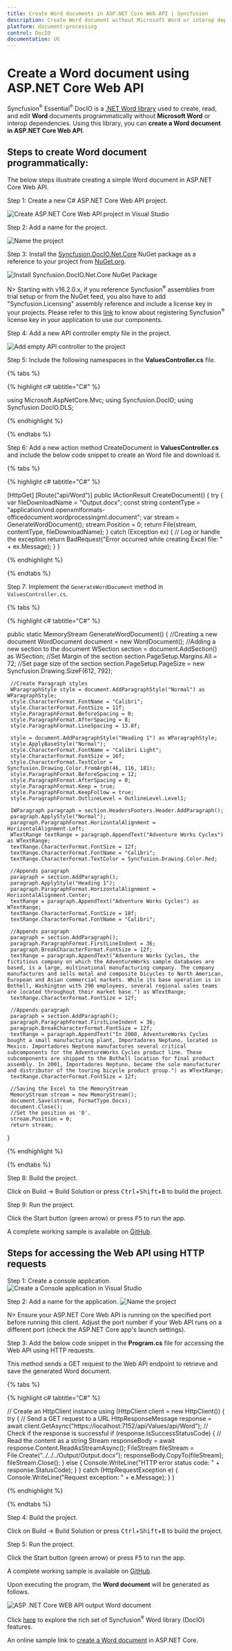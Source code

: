 ```yaml
---
title: Create Word documents in ASP.NET Core Web API | Syncfusion
description: Create Word document without Microsoft Word or interop dependencies in ASP.NET Core Web API applications using Syncfusion® .NET Word (DocIO) library.
platform: document-processing
control: DocIO
documentation: UG
---
```


# Create a Word document using ASP.NET Core Web API

Syncfusion<sup>&reg;</sup> Essential<sup>&reg;</sup> DocIO is a [.NET Word library](https://www.syncfusion.com/document-processing/word-framework/net/word-library) used to create, read, and edit **Word** documents programmatically without **Microsoft Word** or interop dependencies. Using this library, you can **create a Word document in ASP.NET Core Web API**.

## Steps to create Word document programmatically:

The below steps illustrate creating a simple Word document in ASP.NET Core Web API.

Step 1: Create a new C# ASP.NET Core Web API project.

![Create ASP.NET Core Web API project in Visual Studio](ASP-NET-Core-WEB-API-images/ASP-NET-Core-Web-API-template.png)

Step 2: Add a name for the project.

![Name the project](ASP-NET-Core-WEB-API-images/ASP-NET-Core-Web-API-Project-name.png)

Step 3: Install the [Syncfusion.DocIO.Net.Core](https://www.nuget.org/packages/Syncfusion.DocIO.Net.Core) NuGet package as a reference to your project from [NuGet.org](https://www.nuget.org).

![Install Syncfusion.DocIO.Net.Core NuGet Package](ASP-NET-Core-WEB-API-images/Nuget-Package-NET-Core.png)

N> Starting with v16.2.0.x, if you reference Syncfusion<sup>&reg;</sup> assemblies from trial setup or from the NuGet feed, you also have to add "Syncfusion.Licensing" assembly reference and include a license key in your projects. Please refer to this [link](https://help.syncfusion.com/common/essential-studio/licensing/overview) to know about registering Syncfusion<sup>&reg;</sup> license key in your application to use our components.

Step 4: Add a new API controller empty file in the project.

![Add empty API controller to the project](ASP-NET-Core-WEB-API-images/Empty-API-Controller.png)

Step 5: Include the following namespaces in the **ValuesController.cs** file.

{% tabs %}

{% highlight c# tabtitle="C#" %}

using Microsoft.AspNetCore.Mvc;
using Syncfusion.DocIO;
using Syncfusion.DocIO.DLS;

{% endhighlight %}

{% endtabs %}

Step 6: Add a new action method CreateDocument in **ValuesController.cs** and include the below code snippet to create an Word file and download it.

{% tabs %}

{% highlight c# tabtitle="C#" %}

 [HttpGet]
 [Route("api/Word")]
 public IActionResult CreateDocument()
 {
     try
     {
         var fileDownloadName = "Output.docx";
         const string contentType = "application/vnd.openxmlformats-officedocument.wordprocessingml.document";
         var stream = GenerateWordDocument();
         stream.Position = 0;
         return File(stream, contentType, fileDownloadName);
     }
     catch (Exception ex)
     {
         // Log or handle the exception
         return BadRequest("Error occurred while creating Excel file: " + ex.Message);
     }
 }
 
 {% endhighlight %}

{% endtabs %}

Step 7: Implement the `GenerateWordDocument` method in `ValuesController.cs`.
 
{% tabs %}

{% highlight c# tabtitle="C#" %}

 public static MemoryStream GenerateWordDocument()
 {
     //Creating a new document
     WordDocument document = new WordDocument();
     //Adding a new section to the document
     WSection section = document.AddSection() as WSection;
     //Set Margin of the section
     section.PageSetup.Margins.All = 72;
     //Set page size of the section
     section.PageSetup.PageSize = new Syncfusion.Drawing.SizeF(612, 792);

     //Create Paragraph styles
     WParagraphStyle style = document.AddParagraphStyle("Normal") as WParagraphStyle;
     style.CharacterFormat.FontName = "Calibri";
     style.CharacterFormat.FontSize = 11f;
     style.ParagraphFormat.BeforeSpacing = 0;
     style.ParagraphFormat.AfterSpacing = 8;
     style.ParagraphFormat.LineSpacing = 13.8f;

     style = document.AddParagraphStyle("Heading 1") as WParagraphStyle;
     style.ApplyBaseStyle("Normal");
     style.CharacterFormat.FontName = "Calibri Light";
     style.CharacterFormat.FontSize = 16f;
     style.CharacterFormat.TextColor = Syncfusion.Drawing.Color.FromArgb(46, 116, 181);
     style.ParagraphFormat.BeforeSpacing = 12;
     style.ParagraphFormat.AfterSpacing = 0;
     style.ParagraphFormat.Keep = true;
     style.ParagraphFormat.KeepFollow = true;
     style.ParagraphFormat.OutlineLevel = OutlineLevel.Level1;

     IWParagraph paragraph = section.HeadersFooters.Header.AddParagraph();
     paragraph.ApplyStyle("Normal");
     paragraph.ParagraphFormat.HorizontalAlignment = HorizontalAlignment.Left;
     WTextRange textRange = paragraph.AppendText("Adventure Works Cycles") as WTextRange;
     textRange.CharacterFormat.FontSize = 12f;
     textRange.CharacterFormat.FontName = "Calibri";
     textRange.CharacterFormat.TextColor = Syncfusion.Drawing.Color.Red;

     //Appends paragraph
     paragraph = section.AddParagraph();
     paragraph.ApplyStyle("Heading 1");
     paragraph.ParagraphFormat.HorizontalAlignment = HorizontalAlignment.Center;
     textRange = paragraph.AppendText("Adventure Works Cycles") as WTextRange;
     textRange.CharacterFormat.FontSize = 18f;
     textRange.CharacterFormat.FontName = "Calibri";

     //Appends paragraph
     paragraph = section.AddParagraph();
     paragraph.ParagraphFormat.FirstLineIndent = 36;
     paragraph.BreakCharacterFormat.FontSize = 12f;
     textRange = paragraph.AppendText("Adventure Works Cycles, the fictitious company on which the AdventureWorks sample databases are based, is a large, multinational manufacturing company. The company manufactures and sells metal and composite bicycles to North American, European and Asian commercial markets. While its base operation is in Bothell, Washington with 290 employees, several regional sales teams are located throughout their market base.") as WTextRange;
     textRange.CharacterFormat.FontSize = 12f;

     //Appends paragraph
     paragraph = section.AddParagraph();
     paragraph.ParagraphFormat.FirstLineIndent = 36;
     paragraph.BreakCharacterFormat.FontSize = 12f;
     textRange = paragraph.AppendText("In 2000, AdventureWorks Cycles bought a small manufacturing plant, Importadores Neptuno, located in Mexico. Importadores Neptuno manufactures several critical subcomponents for the AdventureWorks Cycles product line. These subcomponents are shipped to the Bothell location for final product assembly. In 2001, Importadores Neptuno, became the sole manufacturer and distributor of the touring bicycle product group.") as WTextRange;
     textRange.CharacterFormat.FontSize = 12f;

     //Saving the Excel to the MemoryStream 
     MemoryStream stream = new MemoryStream();
     document.Save(stream, FormatType.Docx);
     document.Close();
     //Set the position as '0'.
     stream.Position = 0;
     return stream;
 }

{% endhighlight %}

{% endtabs %}

Step 8: Build the project.

Click on Build → Build Solution or press <kbd>Ctrl</kbd>+<kbd>Shift</kbd>+<kbd>B</kbd> to build the project.

Step 9: Run the project.

Click the Start button (green arrow) or press <kbd>F5</kbd> to run the app.

A complete working sample is available on [GitHub](https://github.com/SyncfusionExamples/DocIO-Examples/tree/main/Getting-Started/ASP.NET-Core-Web-API/Create-Word-Document).

## Steps for accessing the Web API using HTTP requests

Step 1: Create a console application.
![Create a Console application in Visual Studio](ASP-NET-Core-WEB-API-images/Console-Template-Net-Core.png)

Step 2: Add a name for the application.
![Name the project](ASP-NET-Core-WEB-API-images/Client-Application-Project-Name.png)

N> Ensure your ASP.NET Core Web API is running on the specified port before running this client. Adjust the port number if your Web API runs on a different port (check the ASP.NET Core app's launch settings).

Step 3: Add the below code snippet in the **Program.cs** file for accessing the Web API using HTTP requests. 

This method sends a GET request to the Web API endpoint to retrieve and save the generated Word document.

{% tabs %}

{% highlight c# tabtitle="C#" %}

 // Create an HttpClient instance
 using (HttpClient client = new HttpClient())
 {
     try
     {
         // Send a GET request to a URL
         HttpResponseMessage response = await client.GetAsync("https://localhost:7152/api/Values/api/Word");
         // Check if the response is successful
         if (response.IsSuccessStatusCode)
         {
             // Read the content as a string
             Stream responseBody = await response.Content.ReadAsStreamAsync();
             FileStream fileStream = File.Create("../../../Output/Output.docx");
             responseBody.CopyTo(fileStream);
             fileStream.Close();
         }
         else
         {
             Console.WriteLine("HTTP error status code: " + response.StatusCode);
         }
     }
     catch (HttpRequestException e)
     {
         Console.WriteLine("Request exception: " + e.Message);
     }
 }

{% endhighlight %}

{% endtabs %}

Step 4: Build the project.

Click on Build → Build Solution or press <kbd>Ctrl</kbd>+<kbd>Shift</kbd>+<kbd>B</kbd> to build the project.

Step 5: Run the project.

Click the Start button (green arrow) or press <kbd>F5</kbd> to run the app.

A complete working sample is available on [GitHub](https://github.com/SyncfusionExamples/DocIO-Examples/tree/main/Getting-Started/ASP.NET-Core-Web-API/Client%20Application).

Upon executing the program, the **Word document** will be generated as follows.

![ASP .NET Core WEB API output Word document](ASP-NET-Core-WEB-API-images/ASP-NET-Core-Web-API-Output.png)

Click [here](https://www.syncfusion.com/document-processing/word-framework/net) to explore the rich set of Syncfusion<sup>&reg;</sup> Word library (DocIO) features.

An online sample link to [create a Word document](https://document.syncfusion.com/demos/word/helloworld#/tailwind) in ASP.NET Core. 
